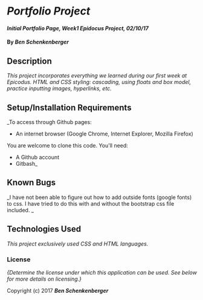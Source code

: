 # _Portfolio Project_
#### _Initial Portfolio Page, Week1 Epidocus Project, 02/10/17_

#### By _**Ben Schenkenberger**_

## Description

_This project incorporates everything we learned during our first week at Epicodus.
HTML and CSS styling: cascading, using floats and box model, practice inputting images,
hyperlinks, etc._ 



## Setup/Installation Requirements

_To access through Github pages:
* An internet browser (Google Chrome, Internet Explorer, Mozilla Firefox)

You are welcome to clone this code. You'll need:
* A Github account
* Gitbash_

## Known Bugs

_I have not been able to figure out how to add outside fonts (google fonts) to css. I have tried to do this with and without the bootstrap css file included. _

## Technologies Used

_This project exclusively used CSS and HTML languages._

### License

*{Determine the license under which this application can be used.  See below for more details on licensing.}*

Copyright (c) 2017 **_Ben Schenkenberger_**
